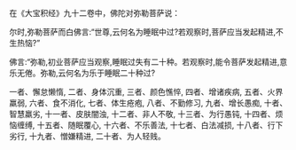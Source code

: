 在《大宝积经》九十二卷中，佛陀对弥勒菩萨说：

尔时,弥勒菩萨而白佛言:“世尊,云何名为睡眠中过?若观察时,菩萨应当发起精进,不生热恼?”

佛言:“弥勒,初业菩萨应当观察,睡眠过失有二十种。若观察时,能令菩萨发起精进,意乐无倦。弥勒,云何名为乐于睡眠二十种过?

一者、懈怠懒惰,
二者、身体沉重,
三者、颜色憔悴,
四者、增诸疾病,
五者、火界羸弱,
六者、食不消化,
七者、体生疮疱,
八者、不勤修习,
九者、增长愚痴,
十者、智慧羸劣,
十一者、皮肤闇浊,
十二者、非人不敬,
十三者、为行愚钝,
十四者、烦恼缠缚,
十五者、随眠覆心,
十六者、不乐善法,
十七者、白法减损,
十八者、行下劣行,
十九者、憎嫌精进,
二十者、为人轻贱。